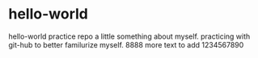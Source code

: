 # hello-world
hello-world practice repo
a little something about myself.  practicing with git-hub to better familurize myself. 8888
more text to add 1234567890
